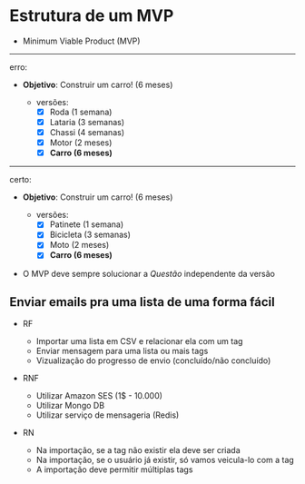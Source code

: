 # Estrutura de um MVP

- Minimum Viable Product (MVP)

---

erro:

- **Objetivo**: Construir um carro! (6 meses)

  - versões:
    - [x] Roda (1 semana)
    - [x] Lataria (3 semanas)
    - [x] Chassi (4 semanas)
    - [x] Motor (2 meses)
    - [x] **Carro (6 meses)**

---

certo:

- **Objetivo**: Construir um carro! (6 meses)

  - versões:
    - [x] Patinete (1 semana)
    - [x] Bicicleta (3 semanas)
    - [x] Moto (2 meses)
    - [x] **Carro (6 meses)**

- O MVP deve sempre solucionar a _Questão_ independente da versão

## Enviar emails pra uma lista de uma forma fácil

- RF

  - Importar uma lista em CSV e relacionar ela com um tag
  - Enviar mensagem para uma lista ou mais tags
  - Vizualização do progresso de envio (concluído/não concluído)

- RNF

  - Utilizar Amazon SES (1$ - 10.000)
  - Utilizar Mongo DB
  - Utilizar serviço de mensageria (Redis)

- RN
  - Na importação, se a tag não existir ela deve ser criada
  - Na importação, se o usuário já existir, só vamos veicula-lo com a tag
  - A importação deve permitir múltiplas tags
